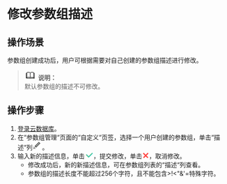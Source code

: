 # 修改参数组描述<a name="zh-cn_topic_0063405522"></a>

## 操作场景<a name="section48615666173749"></a>

参数组创建成功后，用户可根据需要对自己创建的参数组描述进行修改。

>![](public_sys-resources/icon-note.gif) **说明：**   
>默认参数组的描述不可修改。  

## 操作步骤<a name="s0b4257cd13504b4e9af5cd8af578de78"></a>

1.  [登录云数据库](https://support.huaweicloud.com/qs-rds/rds_login.html)。
2.  在“参数组管理“页面的“自定义“页签，选择一个用户创建的参数组，单击“描述“列![](figures/修改名称和端口.png)。
3.  输入新的描述信息，单击![](figures/提交-2.png)，提交修改，单击![](figures/取消02.png)，取消修改。
    -   修改成功后，新的新描述信息，可在参数组列表的“描述“列查看。
    -   参数组的描述长度不能超过256个字符，且不能包含\>!<"&'=特殊字符。


